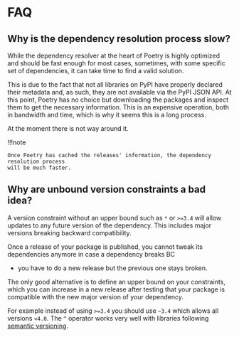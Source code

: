 # FAQ

## Why is the dependency resolution process slow?

While the dependency resolver at the heart of Poetry is highly optimized and
should be fast enough for most cases, sometimes, with some specific set of dependencies,
it can take time to find a valid solution.

This is due to the fact that not all libraries on PyPI have properly declared their metadata
and, as such, they are not available via the PyPI JSON API. At this point, Poetry has no choice
but downloading the packages and inspect them to get the necessary information. This is an expensive
operation, both in bandwidth and time, which is why it seems this is a long process.

At the moment there is not way around it.

!!!note

    Once Poetry has cached the releases' information, the dependency resolution process
    will be much faster.

## Why are unbound version constraints a bad idea?

A version constraint without an upper bound such as `*` or `>=3.4` will allow updates to any future version of the dependency.
This includes major versions breaking backward compatibility.

Once a release of your package is published, you cannot tweak its dependencies anymore in case a dependency breaks BC
- you have to do a new release but the previous one stays broken.

The only good alternative is to define an upper bound on your constraints,
which you can increase in a new release after testing that your package is compatible
with the new major version of your dependency.

For example instead of using `>=3.4` you should use `~3.4` which allows all versions `<4.0`.
The `^` operator works very well with libraries following [semantic versioning](https://semver.org).
